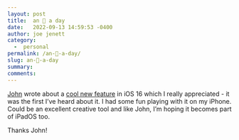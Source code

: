 ```yaml
---
layout: post
title:  an 🍎 a day
date:   2022-09-13 14:59:53 -0400
author: joe jenett
category:
  -  personal
permalink: /an-🍎-a-day/
slug: an-🍎-a-day
summary:
comments: 
---
```

<p><a href="https://johnjohnston.info/blog/">John</a> wrote about a <a href="https://johnjohnston.info/blog/ios-cutout/">cool new feature</a> in iOS 16 which I really appreciated - it was the first I’ve heard about it. I had some fun playing with it on my iPhone. Could be an excellent creative tool and like John, I’m hoping it becomes part of iPadOS too.</p>

<p>Thanks John! </p>

<a style="display:none;" href="https://brid.gy/publish/twitter"><small>(cross-posted to twitter)</small></a>
<data class="p-bridgy-omit-link" value="false"></data>